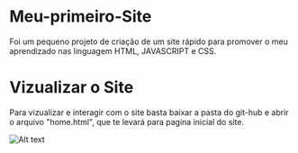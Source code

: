 # Meu-primeiro-Site
Foi um pequeno projeto de criação de um site rápido para promover o meu aprendizado nas linguagem HTML, JAVASCRIPT e CSS.

# Vizualizar o Site
Para vizualizar e interagir com o site basta baixar a pasta do git-hub e abrir o arquivo "home.html", que te levará para pagina inicial do site.

![Alt text](/relative/path/to/lunaMeg.jpg?raw=true "Optional Title")
